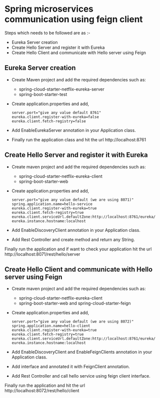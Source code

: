 # Spring microservices communication using feign client
Steps which needs to be followed are as :-

- Eureka Server creation
- Create Hello Server and register it with Eureka
- Create Hello Client and communicate with Hello server using Feign

## Eureka Server creation
- Create Maven project and add the required dependencies such as:
  - spring-cloud-starter-netflix-eureka-server
  - spring-boot-starter-test

 - Create application.properties and add,

   ```
   server.port="give any value default 8761"
   eureka.client.register-with-eureka=false
   eureka.client.fetch-registry=false
   ```
   
 - Add EnableEurekaServer annotation in your Application class.
 - Finally run the application class and hit the url http://localhost:8761

## Create Hello Server and register it with Eureka
-  Create maven project and add the required dependencies such as:
   - spring-cloud-starter-netflix-eureka-client
   - spring-boot-starter-web
     
-  Create application.properties and add,
  
      ```
      server.port="give any value default (we are using 8071)"
      spring.application.name=hello-service 
      eureka.client.register-with-eureka=true 
      eureka.client.fetch-registry=true 
      eureka.client.serviceUrl.defaultZone:http://localhost:8761/eureka/ 
      eureka.instance.hostname:localhost
      ```

-  Add EnableDiscoveryClient annotation in your Application class.
-  Add Rest Controller and create method and return any String.
  

Finally run the application and if want to check your application hit the url http://localhost:8071/rest/hello/server

## Create Hello Client and communicate with Hello server using Feign
-  Create maven project and add the required dependencies such as:
   -  spring-cloud-starter-netflix-eureka-client
   -  spring-boot-starter-web and spring-cloud-starter-feign
     
-  Create application.properties and add, 

      ```
      server.port="give any value default (we are using 8072)"
      spring.application.name=hello-client 
      eureka.client.register-with-eureka=true 
      eureka.client.fetch-registry=true 
      eureka.client.serviceUrl.defaultZone:http://localhost:8761/eureka/ 
      eureka.instance.hostname:localhost
      ```
      
-  Add EnableDiscoveryClient and EnableFeignClients annotation in your Application class.
-  Add interface and annotated it with FeignClient annotation.
-  Add Rest Controller and call hello service using feign client interface.

Finally run the application and hit the url http://localhost:8072/rest/hello/client


